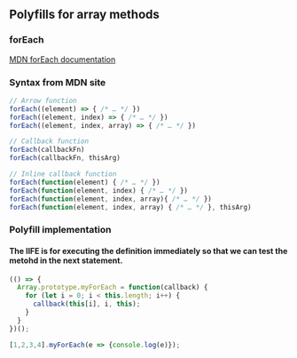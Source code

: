 ## Polyfills for array methods

### forEach
[MDN forEach documentation](https://developer.mozilla.org/en-US/docs/Web/JavaScript/Reference/Global_Objects/Array/forEach)

### Syntax from MDN site

```js
// Arrow function
forEach((element) => { /* … */ })
forEach((element, index) => { /* … */ })
forEach((element, index, array) => { /* … */ })

// Callback function
forEach(callbackFn)
forEach(callbackFn, thisArg)

// Inline callback function
forEach(function(element) { /* … */ })
forEach(function(element, index) { /* … */ })
forEach(function(element, index, array){ /* … */ })
forEach(function(element, index, array) { /* … */ }, thisArg)

```

### Polyfill implementation
#### The IIFE is for executing the definition immediately so that we can test the metohd in the next statement.

```js
(() => {
  Array.prototype.myForEach = function(callback) {
    for (let i = 0; i < this.length; i++) {
      callback(this[i], i, this);
    }
  }
})();

[1,2,3,4].myForEach(e => {console.log(e)});

```
